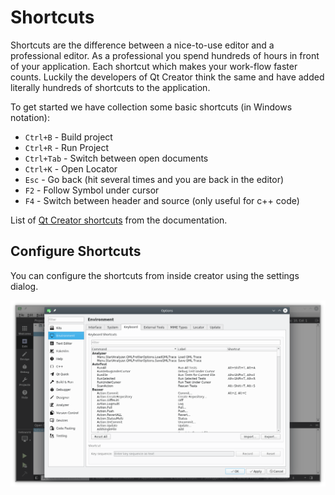 # Shortcuts

Shortcuts are the difference between a nice-to-use editor and a professional editor. As a professional you spend hundreds of hours in front of your application. Each shortcut which makes your work-flow faster counts. Luckily the developers of Qt Creator think the same and have added literally hundreds of shortcuts to the application.

To get started we have collection some basic shortcuts (in Windows notation):

* `Ctrl+B` - Build project
* `Ctrl+R` - Run Project
* `Ctrl+Tab` - Switch between open documents
* `Ctrl+K` - Open Locator
* `Esc` - Go back (hit several times and you are back in the editor)
* `F2` - Follow Symbol under cursor
* `F4` - Switch between header and source (only useful for c++ code)

List of [Qt Creator shortcuts](http://doc.qt.io/qtcreator/creator-keyboard-shortcuts.html) from the documentation.

## Configure Shortcuts

You can configure the shortcuts from inside creator using the settings dialog.

![](./assets/creator-edit-shortcuts.png)

